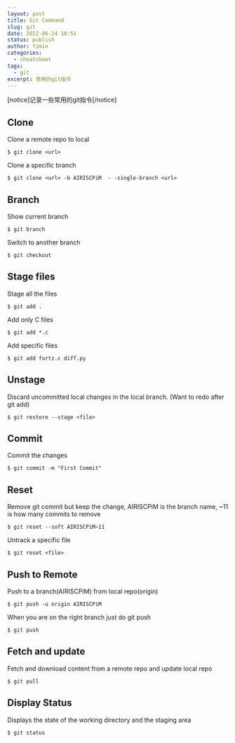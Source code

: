 ```yaml
---
layout: post
title: Git Command
slug: git
date: 2022-06-24 18:51
status: publish
author: Yimin
categories: 
  - cheatsheet
tags: 
  - git
excerpt: 常用的git指令
---
```



[notice]记录一些常用的git指令[/notice]

## Clone
Clone a remote repo to local
```
$ git clone <url>
```
Clone a specific branch
```
$ git clone <url> -b AIRISCPiM  - -single-branch <url> 
```

## Branch
Show current branch
```
$ git branch 
```
Switch to another branch
```
$ git checkout 
```

## Stage files
Stage all the files
```
$ git add . 
```
Add only C files
```
$ git add *.c 
```
Add specific files
```
$ git add fortz.c diff.py 
```

## Unstage 
Discard uncommitted local changes in the local branch. (Want to redo after git add)
```
$ git restore --stage <file>
```

## Commit
Commit the changes
```
$ git commit -m "First Commit" 
```

## Reset
Remove git commit but keep the change, AIRISCPiM is the branch name, ~11 is how many commits to remove
```
$ git reset --soft AIRISCPiM~11 
```
Untrack a specific file
```
$ git reset <file>
```

## Push to Remote
Push to a branch(AIRISCPiM) from local repo(origin)
```
$ git push -u origin AIRISCPiM 
```
When you are on the right branch just do git push
```
$ git push 
```

## Fetch and update
Fetch and download content from a remote repo and update local repo
```
$ git pull 
```

## Display Status
Displays the state of the working directory and the staging area
```
$ git status 
```
